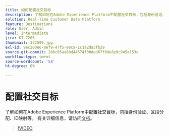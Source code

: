 ```yaml
---
title: 如何配置社交目标
description: 了解如何在Adobe Experience Platform中配置社交目标，包括身份验证、区段分配、ID映射等。
solution: Real-Time Customer Data Platform
feature: Destinations
role: User, Admin
level: Intermediate
jira: KT-7206
thumbnail: 332599.jpg
exl-id: 9ec200e6-8ef9-47f5-98ca-1c1a2da3fb29
source-git-commit: 286c85aa88d44574f00ded67f0de8e0c945a153e
workflow-type: tm+mt
source-wordcount: '54'
ht-degree: 0%

---
```


# 配置社交目标

了解如何在Adobe Experience Platform中配置社交目标，包括身份验证、区段分配、ID映射等。 有关详细信息，请访问[文档](https://experienceleague.adobe.com/docs/experience-platform/destinations/catalog/social/overview.html)。

>[!VIDEO](https://video.tv.adobe.com/v/332599/?learn=on&enablevpops)


